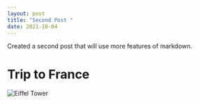 ```yaml
---
layout: post
title: "Second Post "
date: 2021-10-04
---
```


Created a second post that will use more features of markdown.

# Trip to France
![Eiffel Tower](https://www.google.com/url?sa=i&url=https%3A%2F%2Fen.wikipedia.org%2Fwiki%2FEiffel_Tower&psig=AOvVaw0_yXuH-RWLwxRB_mPjLoF9&ust=1633464706684000&source=images&cd=vfe&ved=0CAsQjRxqFwoTCJi629DIsfMCFQAAAAAdAAAAABAD)
